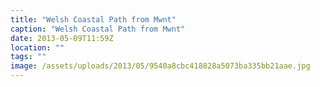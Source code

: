 ```yaml
---
title: "Welsh Coastal Path from Mwnt"
caption: "Welsh Coastal Path from Mwnt"
date: 2013-05-09T11:59Z
location: ""
tags: ""
image: /assets/uploads/2013/05/9540a8cbc418828a5073ba335bb21aae.jpg
---
```

